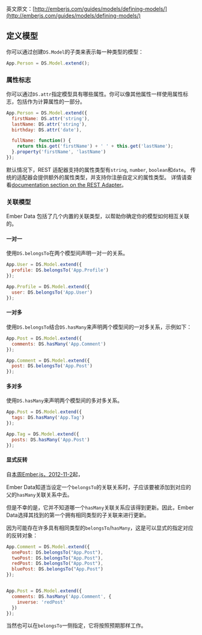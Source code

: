 英文原文：[http://emberjs.com/guides/models/defining-models/](http://emberjs.com/guides/models/defining-models/)

## 定义模型

你可以通过创建`DS.Model`的子类来表示每一种类型的模型：

```javascript
App.Person = DS.Model.extend();
```

### 属性标志

你可以通过`DS.attr`指定模型具有哪些属性。你可以像其他属性一样使用属性标志，包括作为计算属性的一部分。

```javascript
App.Person = DS.Model.extend({
  firstName: DS.attr('string'),
  lastName: DS.attr('string'),
  birthday: DS.attr('date'),

  fullName: function() {
    return this.get('firstName') + ' ' + this.get('lastName');
  }.property('firstName', 'lastName')
});
```

默认情况下，REST 适配器支持的属性类型有`string`, `number`, `boolean`和`date`。
传统的适配器会提供额外的属性类型，并支持你注册自定义的属性类型。
详情请查看[documentation section on the REST Adapter](/guides/models/the-rest-adapter)。

### 关联模型

Ember Data 包括了几个内置的关联类型，以帮助你确定你的模型如何相互关联的。

#### 一对一

使用`DS.belongsTo`在两个模型间声明一对一的关系。

```js
App.User = DS.Model.extend({
  profile: DS.belongsTo('App.Profile')
});

App.Profile = DS.Model.extend({
  user: DS.belongsTo('App.User')
});
```

#### 一对多

使用`DS.belongsTo`结合`DS.hasMany`来声明两个模型间的一对多关系，示例如下：

```js
App.Post = DS.Model.extend({
  comments: DS.hasMany('App.Comment')
});

App.Comment = DS.Model.extend({
  post: DS.belongsTo('App.Post')
});
```

#### 多对多

使用`DS.hasMany`来声明两个模型间的多对多关系。

```js
App.Post = DS.Model.extend({
  tags: DS.hasMany('App.Tag')
});

App.Tag = DS.Model.extend({
  posts: DS.hasMany('App.Post')
});
```

#### 显式反转

自[本周Ember.js，2012-11-2](http://emberjs.com/blog/2012/11/02/this-week-in-ember-js.html)起，

Ember Data知道当设定一个`belongsTo`的关联关系时，子应该要被添加到对应的父的`hasMany`关联关系中去。

但是不幸的是，它并不知道哪一个`hasMany`关联关系应该得到更新。因此，Ember
Data选择其找到的第一个拥有相同类型的子关联来进行更新。

因为可能存在许多具有相同类型的`belongsTo`/`hasMany`，这是可以显式的指定对应的反转对象：

```javascript
App.Comment = DS.Model.extend({
  onePost: DS.belongsTo("App.Post"),
  twoPost: DS.belongsTo("App.Post"),
  redPost: DS.belongsTo("App.Post"),
  bluePost: DS.belongsTo("App.Post")
});


App.Post = DS.Model.extend({
  comments: DS.hasMany('App.Comment', {
    inverse: 'redPost'
  })
});
```

当然也可以在`belongsTo`一侧指定，它将按照预期那样工作。
